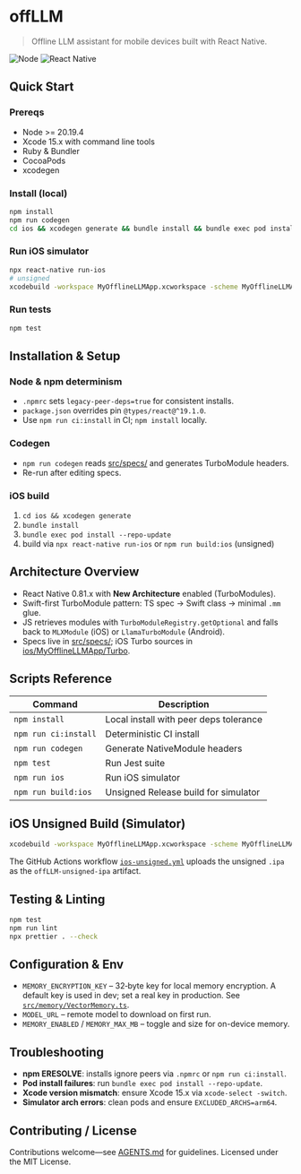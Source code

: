 # offLLM

> Offline LLM assistant for mobile devices built with React Native.

![Node](https://img.shields.io/badge/node-%3E=20.19.4-43853d?logo=node.js) ![React Native](https://img.shields.io/badge/React%20Native-0.81.x-61DAFB?logo=react)

## Quick Start

### Prereqs

- Node >= 20.19.4
- Xcode 15.x with command line tools
- Ruby & Bundler
- CocoaPods
- xcodegen

### Install (local)

```bash
npm install
npm run codegen
cd ios && xcodegen generate && bundle install && bundle exec pod install --repo-update
```

### Run iOS simulator

```bash
npx react-native run-ios
# unsigned
xcodebuild -workspace MyOfflineLLMApp.xcworkspace -scheme MyOfflineLLMApp -configuration Release -sdk iphonesimulator CODE_SIGNING_ALLOWED=NO CODE_SIGN_IDENTITY='' CODE_SIGNING_REQUIRED=NO
```

### Run tests

```bash
npm test
```

## Installation & Setup

### Node & npm determinism

- `.npmrc` sets `legacy-peer-deps=true` for consistent installs.
- `package.json` overrides pin `@types/react@^19.1.0`.
- Use `npm run ci:install` in CI; `npm install` locally.

### Codegen

- `npm run codegen` reads [src/specs/](src/specs/) and generates TurboModule headers.
- Re-run after editing specs.

### iOS build

1. `cd ios && xcodegen generate`
2. `bundle install`
3. `bundle exec pod install --repo-update`
4. build via `npx react-native run-ios` or `npm run build:ios` (unsigned)

## Architecture Overview

- React Native 0.81.x with **New Architecture** enabled (TurboModules).
- Swift-first TurboModule pattern: TS spec → Swift class → minimal `.mm` glue.
- JS retrieves modules with `TurboModuleRegistry.getOptional` and falls back to `MLXModule` (iOS) or `LlamaTurboModule` (Android).
- Specs live in [src/specs/](src/specs/); iOS Turbo sources in [ios/MyOfflineLLMApp/Turbo](ios/MyOfflineLLMApp/Turbo).

## Scripts Reference

| Command              | Description                            |
| -------------------- | -------------------------------------- |
| `npm install`        | Local install with peer deps tolerance |
| `npm run ci:install` | Deterministic CI install               |
| `npm run codegen`    | Generate NativeModule headers          |
| `npm test`           | Run Jest suite                         |
| `npm run ios`        | Run iOS simulator                      |
| `npm run build:ios`  | Unsigned Release build for simulator   |

## iOS Unsigned Build (Simulator)

```bash
xcodebuild -workspace MyOfflineLLMApp.xcworkspace -scheme MyOfflineLLMApp -configuration Release -sdk iphonesimulator CODE_SIGNING_ALLOWED=NO CODE_SIGN_IDENTITY='' CODE_SIGNING_REQUIRED=NO
```

The GitHub Actions workflow [`ios-unsigned.yml`](.github/workflows/ios-unsigned.yml) uploads the unsigned `.ipa` as the `offLLM-unsigned-ipa` artifact.

## Testing & Linting

```bash
npm test
npm run lint
npx prettier . --check
```

## Configuration & Env

- `MEMORY_ENCRYPTION_KEY` – 32‑byte key for local memory encryption. A default key is used in dev; set a real key in production. See [`src/memory/VectorMemory.ts`](src/memory/VectorMemory.ts).
- `MODEL_URL` – remote model to download on first run.
- `MEMORY_ENABLED` / `MEMORY_MAX_MB` – toggle and size for on-device memory.

## Troubleshooting

- **npm ERESOLVE**: installs ignore peers via `.npmrc` or `npm run ci:install`.
- **Pod install failures**: run `bundle exec pod install --repo-update`.
- **Xcode version mismatch**: ensure Xcode 15.x via `xcode-select -switch`.
- **Simulator arch errors**: clean pods and ensure `EXCLUDED_ARCHS=arm64`.

## Contributing / License

Contributions welcome—see [AGENTS.md](AGENTS.md) for guidelines.
Licensed under the MIT License.
